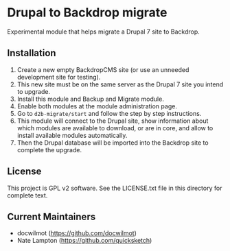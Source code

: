 Drupal to Backdrop migrate
===============================

Experimental module that helps migrate a Drupal 7 site to Backdrop.


Installation
------------

1. Create a new empty BackdropCMS site (or use an unneeded development site for testing).
2. This new site must be on the same server as the Drupal 7 site you intend to upgrade.
3. Install this module and Backup and Migrate module.
4. Enable both modules at the module administration page.
5. Go to `d2b-migrate/start` and follow the step by step instructions.
6. This module will connect to the Drupal site, show information about which modules
   are available to download, or are in core, and allow to install available modules
   automatically.
7. Then the Drupal database will be imported into the Backdrop site to complete the upgrade.

License
-------

This project is GPL v2 software. See the LICENSE.txt file in this directory for
complete text.

Current Maintainers
-------------------

- docwilmot (https://github.com/docwilmot)
- Nate Lampton (https://github.com/quicksketch)

